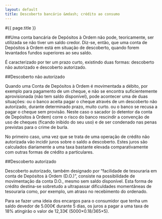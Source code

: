 ```yaml
---
layout: default
title: Descoberto bancário &mdash; crédito ao consumo
---
```


#{{ page.title }}

##Uma conta bancária de Depósitos à Ordem não pode, teoricamente, ser utilizada se não tiver um saldo credor. Diz-se, então, que uma conta de Depósitos à Ordem está em situação de descoberto, quando forem levantados fundos superiores ao seu saldo.

É caracterizado por ter um prazo curto, existindo duas formas: descoberto não autorizado e descoberto autorizado.

##Descoberto não autorizado

Quando uma Conta de Depósitos à Ordem é movimentada a débito, por exemplo para pagamento de um cheque, e não se encontra suficientemente aprovisionada (não tem saldo disponível), pode acontecer uma de duas situações:
ou o banco aceita pagar o cheque através de um descoberto não autorizado, durante determinado prazo, muito curto.
ou o banco se recusa a pagar o cheque sem provisão. Neste caso o sacador (o detentor da conta de Depósitos à Ordem) corre o risco do banco rescindir a convenção de uso de cheques (ficando inibido do seu uso) e de ser condenado nas penas previstas para o crime de burla.

No primeiro caso, uma vez que se trata de uma operação de crédito não autorizada vão incidir juros sobre o saldo a descoberto. Estes juros são calculados diariamente a uma taxa bastante elevada comparativamente com outras formas de crédito a particulares.

##Descoberto autorizado

Descoberto autorizado, também designado por “facilidade de tesouraria em conta de Depósitos à Ordem (D.O.)”, consiste na possibilidade de movimentação da conta D.O., mesmo sem saldo disponível. Esta forma de crédito destina-se sobretudo a ultrapassar dificuldades momentâneas de tesouraria como, por exemplo, um atraso no recebimento do ordenado.

Para se fazer uma ideia dos encargos para o consumidor que tenha um saldo devedor de 5.000€ durante 5 dias, os juros a pagar a uma taxa de 18% atingirão o valor de 12,33€ (5000×0.18/365×5).